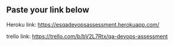 ## Paste your link below

Heroku link:
https://esqadevopsassessment.herokuapp.com/


trello link:
https://trello.com/b/bV2L7Rtx/qa-devops-assessment
